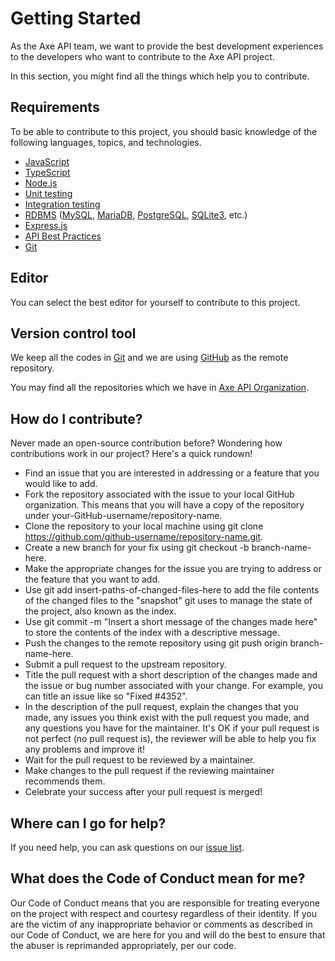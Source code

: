 # Getting Started

As the Axe API team, we want to provide the best development experiences to the developers who want to contribute to the Axe API project.

In this section, you might find all the things which help you to contribute.

## Requirements

To be able to contribute to this project, you should basic knowledge of the following languages, topics, and technologies.

- [JavaScript](https://www.javascript.com/)
- [TypeScript](https://www.typescriptlang.org)
- [Node.js](https://nodejs.org)
- [Unit testing](https://en.wikipedia.org/wiki/Unit_testing)
- [Integration testing](https://en.wikipedia.org/wiki/Integration_testing)
- [RDBMS](https://en.wikipedia.org/wiki/Relational_database) ([MySQL](https://www.mysql.com/), [MariaDB](https://mariadb.org/), [PostgreSQL](https://www.postgresql.org/), [SQLite3](https://www.sqlite.org), etc.)
- [Express.js](https://expressjs.com/)
- [API Best Practices](https://masteringbackend.com/posts/api-design-best-practices)
- [Git](https://git-scm.com)

## Editor

You can select the best editor for yourself to contribute to this project.

## Version control tool

We keep all the codes in [Git](https://git-scm.com) and we are using [GitHub](https://github.com) as the remote repository.

You may find all the repositories which we have in [Axe API Organization](https://github.com/axe-api).

## How do I contribute?

Never made an open-source contribution before? Wondering how contributions work in our project? Here's a quick rundown!

- Find an issue that you are interested in addressing or a feature that you would like to add.
- Fork the repository associated with the issue to your local GitHub organization. This means that you will have a copy of the repository under your-GitHub-username/repository-name.
- Clone the repository to your local machine using git clone https://github.com/github-username/repository-name.git.
- Create a new branch for your fix using git checkout -b branch-name-here.
- Make the appropriate changes for the issue you are trying to address or the feature that you want to add.
- Use git add insert-paths-of-changed-files-here to add the file contents of the changed files to the "snapshot" git uses to manage the state of the project, also known as the index.
- Use git commit -m "Insert a short message of the changes made here" to store the contents of the index with a descriptive message.
- Push the changes to the remote repository using git push origin branch-name-here.
- Submit a pull request to the upstream repository.
- Title the pull request with a short description of the changes made and the issue or bug number associated with your change. For example, you can title an issue like so "Fixed #4352".
- In the description of the pull request, explain the changes that you made, any issues you think exist with the pull request you made, and any questions you have for the maintainer. It's OK if your pull request is not perfect (no pull request is), the reviewer will be able to help you fix any problems and improve it!
- Wait for the pull request to be reviewed by a maintainer.
- Make changes to the pull request if the reviewing maintainer recommends them.
- Celebrate your success after your pull request is merged!

## Where can I go for help?

If you need help, you can ask questions on our [issue list](https://github.com/axe-api/axe-api/issues).

## What does the Code of Conduct mean for me?

Our Code of Conduct means that you are responsible for treating everyone on the project with respect and courtesy regardless of their identity. If you are the victim of any inappropriate behavior or comments as described in our Code of Conduct, we are here for you and will do the best to ensure that the abuser is reprimanded appropriately, per our code.

<style>
.contains-task-list LI
{
  list-style-type: none;
}
</style>

